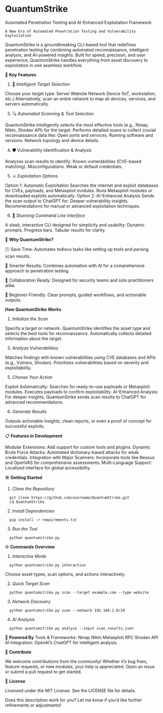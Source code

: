 # QuantumStrike
Automated Penetration Testing and AI-Enhanced Exploitation Framework
```
A New Era of Automated Penetration Testing and Vulnerability Exploitation
```
QuantumStrike is a groundbreaking CLI-based tool that redefines penetration testing by combining automated reconnaissance, intelligent analysis, and AI-powered insights. Built for speed, precision, and user experience, QuantumStrike handles everything from asset discovery to exploitation in one seamless workflow.

🚀 **Key Features**

 1. 🚩 _Intelligent Target Selection_
    
Choose your target type:
Server
Website
Network
Device (IoT, workstation, etc.)
Alternatively, scan an entire network to map all devices, services, and servers automatically.

 3. 🔍 _Automated Scanning & Tool Selection_
    
QuantumStrike intelligently selects the most effective tools (e.g., Nmap, Nikto, Shodan API) for the target.
Performs detailed scans to collect crucial reconnaissance data like:
Open ports and services.
Running software and versions.
Network topology and device details.
 
 4. 🛡️ Vulnerability Identification & Analysis

Analyzes scan results to identify:
Known vulnerabilities (CVE-based matching).
Misconfigurations.
Weak or default credentials.

 5. ⚔️ _Exploitation Options_
    
Option 1: Automatic Exploitation
Searches the internet and exploit databases for CVEs, payloads, and Metasploit modules.
Runs Metasploit modules or downloaded exploits automatically.
Option 2: AI-Enhanced Analysis
Sends the scan output to ChatGPT for:
Deeper vulnerability insights.
Recommendations for manual or advanced exploitation techniques.
 
 6. 🎨 _Stunning Command Line Interface_
 
A sleek, interactive CLI designed for simplicity and usability:
Dynamic prompts.
Progress bars.
Tabular results for clarity.

🌌 **Why QuantumStrike?**

🕒 Save Time: Automates tedious tasks like setting up tools and parsing scan results.

🎯 Smarter Results: Combines automation with AI for a comprehensive approach to penetration testing.

🤝 Collaboration Ready: Designed for security teams and solo practitioners alike.

🌱 Beginner-Friendly: Clear prompts, guided workflows, and actionable outputs.

**How QuantumStrike Works**

 1. _Initialize the Scan_
    
Specify a target or network.
QuantumStrike identifies the asset type and selects the best tools for reconnaissance.
Automatically collects detailed information about the target.

 3. _Analyze Vulnerabilities_
    
Matches findings with known vulnerabilities using CVE databases and APIs (e.g., Vulners, Shodan).
Prioritizes vulnerabilities based on severity and exploitability.

 5. _Choose Your Action_
 
Exploit Automatically:
Searches for ready-to-use payloads or Metasploit modules.
Executes payloads to confirm exploitability.
AI-Enhanced Analysis:
For deeper insights, QuantumStrike sends scan results to ChatGPT for advanced recommendations.

 6. _Generate Results_

Outputs actionable insights, clean reports, or even a proof of concept for successful exploits.

📋 **Features in Development**

Modular Extensions: Add support for custom tools and plugins.
Dynamic Brute Force Attacks: Automated dictionary-based attacks for weak credentials.
Integration with Major Scanners: Incorporate tools like Nessus and OpenVAS for comprehensive assessments.
Multi-Language Support: Localized interface for global accessibility.

🛠️ **Getting Started**
 1. _Clone the Repository_
```
  git clone https://github.com/username/QuantumStrike.git
  cd QuantumStrike
```
 2. _Install Dependencies_
```
  pip install -r requirements.txt
```
 3. _Run the Tool_
```
  python quantumstrike.py
```
⚙️ **Commands Overview**
 1. _Interactive Mode_
```
  python quantumstrike.py interactive
```
Choose asset types, scan options, and actions interactively.

 2. _Quick Target Scan_
```
  python quantumstrike.py scan --target example.com --type website
```
 3. _Network Discovery_
```
  python quantumstrike.py scan --network 192.168.1.0/24
```
 4. _AI Analysis_
```
  python quantumstrike.py analyze --input scan_results.json
```

🧠 **Powered By**
Tools & Frameworks:
Nmap
Nikto
Metasploit RPC
Shodan API
AI Integration:
OpenAI’s ChatGPT for intelligent analysis.

🌟 **Contribute**

We welcome contributions from the community! Whether it’s bug fixes, feature requests, or new modules, your help is appreciated. Open an issue or submit a pull request to get started.

📄 **License**

Licensed under the MIT License. See the LICENSE file for details.

Does this description work for you? Let me know if you’d like further refinements or adjustments!
